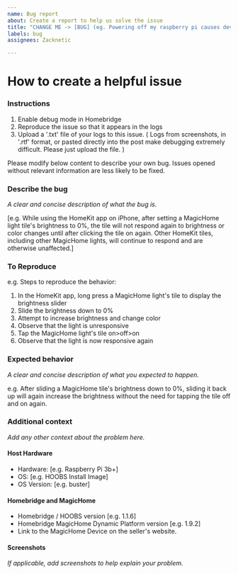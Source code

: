 ```yaml
---
name: Bug report
about: Create a report to help us solve the issue
title: "CHANGE ME -> [BUG] (eg. Powering off my raspberry pi causes devices to become unresponsive)"
labels: bug
assignees: Zacknetic

---
```


# How to create a helpful issue
### Instructions
1. Enable debug mode in Homebridge
2. Reproduce the issue so that it appears in the logs
3. Upload a '.txt' file of your logs to this issue. ( Logs from screenshots, in '.rtf' format, or pasted directly into the post make debugging extremely difficult. Please just upload the file. )

Please modify below content to describe your own bug. Issues opened without relevant information are less likely to be fixed.

### Describe the bug
_A clear and concise description of what the bug is._

[e.g. While using the HomeKit app on iPhone, after setting a MagicHome light tile's brightness to 0%, the tile will not respond again to brightness or color changes until after clicking the tile on again. Other HomeKit tiles, including other MagicHome lights, will continue to respond and are otherwise unaffected.]

### To Reproduce
e.g.
Steps to reproduce the behavior:
1. In the HomeKit app, long press a MagicHome light's tile to display the brightness slider
1. Slide the brightness down to 0%
1. Attempt to increase brightness and change color
1. Observe that the light is unresponsive
1. Tap the MagicHome light's tile on>off>on
1. Observe that the light is now responsive again

### Expected behavior
_A clear and concise description of what you expected to happen._

e.g. After sliding a MagicHome tile's brightness down to 0%, sliding it back up will again increase the brightness without the need for tapping the tile off and on again.

### Additional context
_Add any other context about the problem here._

#### Host Hardware
* Hardware: [e.g. Raspberry Pi 3b+]
* OS: [e.g. HOOBS Install Image]
* OS Version: [e.g. buster]

#### Homebridge and MagicHome 
* Homebridge / HOOBS version [e.g. 1.1.6]
* Homebridge MagicHome Dynamic Platform version [e.g. 1.9.2]
* Link to the MagicHome Device on the seller's website.

#### Screenshots
_If applicable, add screenshots to help explain your problem._
